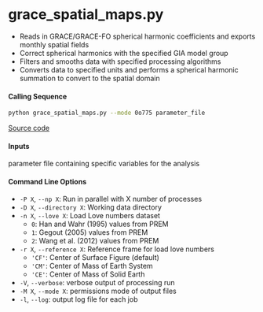 grace_spatial_maps.py
=====================

- Reads in GRACE/GRACE-FO spherical harmonic coefficients and exports monthly spatial fields
- Correct spherical harmonics with the specified GIA model group
- Filters and smooths data with specified processing algorithms
- Converts data to specified units and performs a spherical harmonic summation to convert to the spatial domain

#### Calling Sequence
```bash
python grace_spatial_maps.py --mode 0o775 parameter_file
```
[Source code](https://github.com/tsutterley/read-GRACE-harmonics/blob/main/scripts/grace_spatial_maps.py)

#### Inputs
parameter file containing specific variables for the analysis

#### Command Line Options
- `-P X`, `--np X`: Run in parallel with X number of processes
- `-D X`, `--directory X`: Working data directory
- `-n X`, `--love X`: Load Love numbers dataset
     * `0`: Han and Wahr (1995) values from PREM
     * `1`: Gegout (2005) values from PREM
     * `2`: Wang et al. (2012) values from PREM
- `-r X`, `--reference X`: Reference frame for load love numbers
     * `'CF'`: Center of Surface Figure (default)
     * `'CM'`: Center of Mass of Earth System
     * `'CE'`: Center of Mass of Solid Earth
- `-V`, `--verbose`: verbose output of processing run
- `-M X`, `--mode X`: permissions mode of output files
- `-l`, `--log`: output log file for each job
